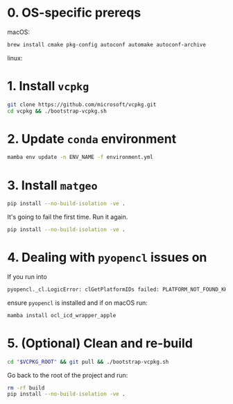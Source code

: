 # 0. OS-specific prereqs
macOS:
```bash
brew install cmake pkg-config autoconf automake autoconf-archive
```

linux:


# 1. Install `vcpkg`
```bash
git clone https://github.com/microsoft/vcpkg.git
cd vcpkg && ./bootstrap-vcpkg.sh
```

# 2. Update `conda` environment
```bash
mamba env update -n ENV_NAME -f environment.yml
```

# 3. Install `matgeo`
```bash
pip install --no-build-isolation -ve .
```
It's going to fail the first time. Run it again.
```bash
pip install --no-build-isolation -ve .
```

# 4. Dealing with `pyopencl` issues on

If you run into
```bash
pyopencl._cl.LogicError: clGetPlatformIDs failed: PLATFORM_NOT_FOUND_KHR
```
ensure `pyopencl` is installed and if on macOS run:
```bash
mamba install ocl_icd_wrapper_apple
```

# 5. (Optional) Clean and re-build

```bash
cd "$VCPKG_ROOT" && git pull && ./bootstrap-vcpkg.sh
```
Go back to the root of the project and run:
```bash
rm -rf build
pip install --no-build-isolation -ve .
```